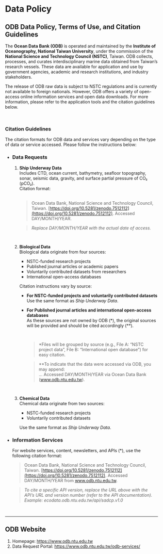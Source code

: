 # Data Policy

## ODB Data Policy, Terms of Use, and Citation Guidelines

The **Ocean Data Bank (ODB)** is operated and maintained by the **Institute of Oceanography, National Taiwan University**, under the commission of the **National Science and Technology Council (NSTC)**, Taiwan. ODB collects, processes, and curates interdisciplinary marine data obtained from Taiwan’s research vessels. These data are available for application and use by government agencies, academic and research institutions, and industry stakeholders.

The release of ODB raw data is subject to NSTC regulations and is currently not available to foreign nationals. However, ODB offers a variety of open-access online information services and open data downloads. For more information, please refer to the application tools and the citation guidelines below.

<br>

### Citation Guidelines

The citation formats for ODB data and services vary depending on the type of data or service accessed. Please follow the instructions below:

+ ### Data Requests

   1. **Ship Underway Data**  
      Includes CTD, ocean current, bathymetry, seafloor topography, sonar, seismic data, gravity, and surface partial pressure of CO₂ (pCO₂).  
      Citation format:  
      <br>
      
      > Ocean Data Bank, National Science and Technology Council, Taiwan. [https://doi.org/10.5281/zenodo.7512112](https://doi.org/10.5281/zenodo.7512112). Accessed DAY/MONTH/YEAR.

      >*Replace DAY/MONTH/YEAR with the actual date of access.*

      <br>

   2. **Biological Data**  
      Biological data originate from four sources:  
      
      - NSTC-funded research projects  
      - Published journal articles or academic papers  
      - Voluntarily contributed datasets from researchers  
      - International open-access databases  
      
      Citation instructions vary by source:
      
      - **For NSTC-funded projects and voluntarily contributed datasets**  
        Use the same format as *Ship Underway Data*.
      
      - **For Published journal articles and international open-access databases**  
        As these sources are not owned by ODB (*), the original sources will be provided and should be cited accordingly (**).
      
        <br>
        
        >*Files will be grouped by source (e.g., File A: “NSTC project data”, File B: “International open database”) for easy citation.
        
          > **To indicate that the data were accessed via ODB, you may append:  
          > ... Accessed DAY/MONTH/YEAR via Ocean Data Bank (www.odb.ntu.edu.tw).
        
      
        <br>
      
   3. **Chemical Data**  
      Chemical data originate from two sources:  
      - NSTC-funded research projects  
      - Voluntarily contributed datasets  

      Use the same format as *Ship Underway Data*.

+ ### Information Services

   For website services, content, newsletters, and APIs (*), use the following citation format:	
  
  > Ocean Data Bank, National Science and Technology Council, Taiwan. [https://doi.org/10.5281/zenodo.7512112](https://doi.org/10.5281/zenodo.7512112). Accessed DAY/MONTH/YEAR from www.odb.ntu.edu.tw.
  
    > *To cite a specific API version, replace the URL above with the API’s URL and version number (refer to the API documentation).  
   > Example: ecodata.odb.ntu.edu.tw/api/sadcp.v1.0*

<br>

---

## ODB Website

1. Homepage: https://www.odb.ntu.edu.tw  
2. Data Request Portal: https://www.odb.ntu.edu.tw/odb-services/
